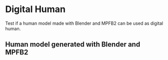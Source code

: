 # Digital Human

Test if a human model made with Blender and MPFB2 can be used as digital human.

## Human model generated with Blender and MPFB2



